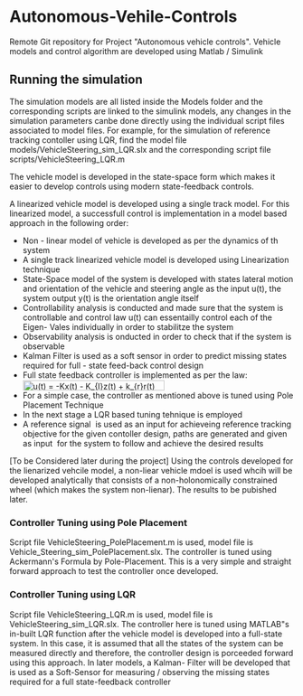 # Autonomous-Vehile-Controls
Remote Git repository for Project "Autonomous vehicle controls". 
Vehicle models and control algorithm are developed using Matlab / Simulink

<h2>Running the simulation</h2>
<p>
  The simulation models are all listed inside the Models folder and the corresponding scripts are linked to the simulink models, any changes in the simulation parameters canbe done directly using the individual script files associated to model files. For example, for the simulation of reference tracking contoller using LQR, find the model file models/VehicleSteering_sim_LQR.slx and the corresponding script file scripts/VehicleSteering_LQR.m
</p>

The vehicle model is developed in the state-space form which makes it easier to develop controls using modern state-feedback controls.

A linearized vehicle model is developed using a single track model. For this linearized model, a successfull control is implementation in a model based approach in the following order:

<ul>
  <li>Non - linear model of vehicle is developed as per the dynamics of th system</li>
  <li>A single track linearized vehicle model is developed using Linearization technique</li>
  <li>State-Space model of the system is developed with states lateral motion and orientation of the vehicle and steering angle as the input u(t), the system output y(t) is the orientation angle itself</li>
  <li>Controllability analysis is conducted and made sure that the system is controllable and control law u(t) can essentailly control each of the Eigen- Vales individually in order to stabilitze the system</li>
  <li>Observability analysis is onducted in order to check that if the system is observable</li>
  <li>Kalman Filter is used as a soft sensor in order to predict missing states required for full - state feed-back control design</li>
  <li>Full state feedback controller is implemented as per the law:  <img src="http://www.sciweavers.org/tex2img.php?eq=u%28t%29%20%3D%20-Kx%28t%29%20-%20K_%7BI%7Dz%28t%29%20%2B%20k_%7Br%7Dr%28t%29&bc=White&fc=Black&im=jpg&fs=12&ff=arev&edit=0" align="center" border="0" alt="u(t) = -Kx(t) - K_{I}z(t) + k_{r}r(t)" width="250" height="18" /></li>
  <li>For a simple case, the controller as mentioned above is tuned using Pole Placement Technique</li>
  <li>In the next stage a LQR based tuning tehnique is employed</li>
  <li>A reference signal <MATH>r(t)</MATH> is used as an input for achieveing reference tracking objective for the given contoller design, paths are generated and given as input <MATH>r(t)</MATH> for the system to follow and achieve the desired results </li>
</ul>

[To be Considered later during the project]
Using the controls developed for the lienarized vehcile model, a non-liear vehicle mdoel is used whcih will be developed analytically that consists of a non-holonomically constrained wheel (which makes the system non-lienar). The results to be pubished later.

<h3>Controller Tuning using Pole Placement</h3>

Script file VehicleSteering_PolePlacement.m is used, model file is Vehicle_Steering_sim_PolePlacement.slx. The controller is tuned using Ackermann's Formula by Pole-Placement. This is a very simple and straight forward approach to test the controller once developed.

<h3>Controller Tuning using LQR</h3>

Script file VehicleSteering_LQR.m is used, model file is VehicleSteering_sim_LQR.slx. The controller here is tuned using MATLAB"s in-built LQR function after the vehicle model is developed into a full-state system. In this case, it is assumed that all the states of the system can be measured directly and therefore, the controller design is porceeded forward using this approach. In later models, a Kalman- Filter will be developed that is used as a Soft-Sensor for measuring / observing the missing states required for a full state-feedback controller
